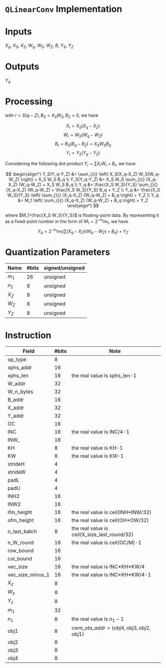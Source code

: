 # `QLinearConv` Implementation

Inputs
=============
$X_q$, $X_S$, $X_Z$, $W_q$, $W_S$, $W_Z$, $B$, $Y_S$, $Y_Z$

Outputs
=============
$Y_q$

Processing
=============
with $r=S(q-Z), B_S=X_S W_S, B_Z = 0$, we have

$$ X_r = X_S(X_q-X_Z) $$
$$ W_r = W_S(W_q-W_Z) $$
$$ B_r = B_S(B_q-B_Z) = X_S W_S B_q $$
$$ Y_r = Y_S(Y_q-Y_Z) $$

Considering the following dot-product $Y_r= \sum_{}{} X_r W_r + B_r$, we have

$$
\begin{align*}
Y_S(Y_q-Y_Z) &= \sum_{}{} \left( X_S(X_q-X_Z) W_S(W_q-W_Z) \right) + X_S W_S B_q  \\
Y_S(Y_q-Y_Z) &= X_S W_S \sum_{}{} (X_q-X_Z) (W_q-W_Z) + X_S W_S B_q \\
Y_q &= \frac{X_S W_S}{Y_S} \sum_{}{} (X_q-X_Z) (W_q-W_Z) + \frac{X_S W_S}{Y_S} B_q + Y_Z  \\
Y_q &= \frac{X_S W_S}{Y_S} \left( \sum_{}{} (X_q-X_Z) (W_q-W_Z) + B_q \right) + Y_Z  \\
Y_q &= M_1 \left( \sum_{}{} (X_q-X_Z) (W_q-W_Z) + B_q \right) + Y_Z  
\end{align*}
$$

where $M_1=\frac{X_S W_S}{Y_S}$ is floating-point data. By representing it as a fixed-point number in the form of $M_1=2^{-n_1}m_1$, we have
$$ Y_q = 2^{-n_1}m_1 \left( \sum_{}{} (X_q-X_Z) (W_q-W_Z) + B_q \right) + Y_Z  $$

Quantization Parameters
=============
| Name | #bits | signed/unsigned |
|  ----  | ----  | ----  |
| $m_1$ | 26 | unsigned |
| $n_1$ | 8 | unsigned |
| $X_Z$ | 8 | unsigned |
| $W_Z$ | 8 | unsigned |
| $Y_Z$ | 8 | unsigned |

Instruction 
=============
| Field | #bits | Note |
|  ----  | ---- | ---- |
| op_type | 8 |
| xphs_addr | 16 |
| xphs_len | 16 | the real value is xphs_len-1 |
| W_addr | 32 |
| W_n_bytes | 32 |
| B_addr | 16 |
| X_addr | 32 |
| Y_addr | 32 |
| OC | 16 |
| INC | 16 | the real value is INC/4-1 |
| INW_ | 16 |
| KH | 8 | the real value is KH-1 |
| KW | 8 | the real value is KW-1 |
| strideH | 4 |
| strideW | 4 |
| padL | 4 |
| padU | 4 |
| INH2 | 16 |
| INW2 | 16 |
| ifm_height | 16 | the real value is ceil(INH*INW/32) |
| ofm_height | 16 | the real value is ceil(OH*OW/32) |
| n_last_batch | 8 | the real value is ceil(X_size_last_round/32) |
| n_W_round | 16 | the real value is ceil(OC/M)-1 |
| row_bound | 16 |
| col_bound | 16 |
| vec_size | 16 | the real value is INC\*KH\*KW/4 |
| vec_size_minus_1 | 16 | the real value is INC\*KH\*KW/4-1 |
| $X_z$ | 8 |
| $W_z$ | 8 |
| $Y_z$ | 8 |
| $m_1$ | 32 |
| $n_1$ | 8 | the real value is $n_1-1$ |
| obj1 | 8 | $cwm\_sta\_addr=\{obj4, obj3, obj2, obj1\}$ |
| obj2 | 8 |
| obj3 | 8 |
| obj4 | 8 |

